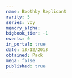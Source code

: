 ```yaml
---
name: Boothby Replicant
rarity: 5
series: voy
memory_alpha:
bigbook_tier: -1
events: 0
in_portal: true
date: 18/12/2018
obtained: Pack
mega: false
published: true
---
```



